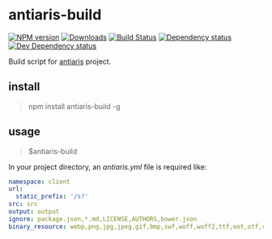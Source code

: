 # antiaris-build
[![NPM version][npm-image]][npm-url] [![Downloads][downloads-image]][npm-url] [![Build Status][travis-image]][travis-url] [![Dependency status][david-dm-image]][david-dm-url] [![Dev Dependency status][david-dm-dev-image]][david-dm-dev-url]

Build script for [antiaris](https://github.com/antiaris) project.

## install

>npm install antiaris-build -g

## usage

>$antiaris-build

In your project directory, an _antiaris.yml_ file is required like:

```yaml
namespace: client
url:
  static_prefix: '/s?'
src: src
output: output
ignore: package.json,*.md,LICENSE,AUTHORS,bower.json
binary_resource: webp,png,jpg,jpeg,gif,bmp,swf,woff,woff2,ttf,eot,otf,cur
```

[npm-url]: https://npmjs.org/package/antiaris-build
[downloads-image]: http://img.shields.io/npm/dm/antiaris-build.svg
[npm-image]: http://img.shields.io/npm/v/antiaris-build.svg
[travis-url]: https://travis-ci.org/antiaris/antiaris-build
[travis-image]: http://img.shields.io/travis/antiaris/antiaris-build.svg
[david-dm-url]:https://david-dm.org/antiaris/antiaris-build
[david-dm-image]:https://david-dm.org/antiaris/antiaris-build.svg
[david-dm-dev-url]:https://david-dm.org/antiaris/antiaris-build#info=devDependencies
[david-dm-dev-image]:https://david-dm.org/antiaris/antiaris-build/dev-status.svg